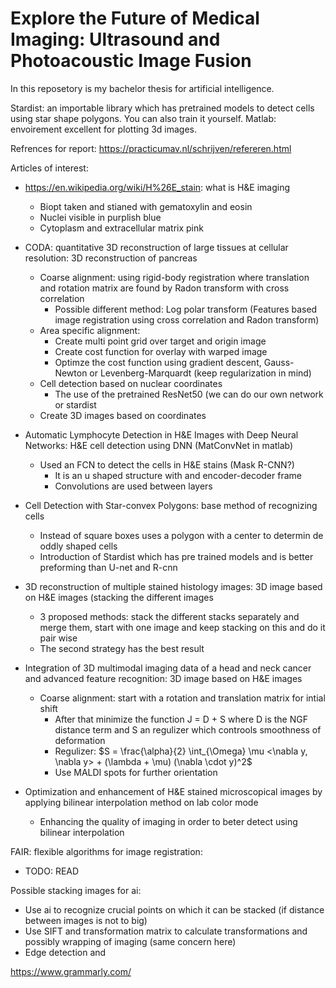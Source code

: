 # Explore the Future of Medical Imaging: Ultrasound and Photoacoustic Image Fusion
In this reposetory is my bachelor thesis for artificial intelligence.

Stardist: an importable library which has pretrained models to detect cells using star shape polygons. You can also train it yourself.
Matlab: envoirement excellent for plotting 3d images.

Refrences for report: https://practicumav.nl/schrijven/refereren.html

Articles of interest: 
- https://en.wikipedia.org/wiki/H%26E_stain: what is H&E imaging
  - Biopt taken and stianed with gematoxylin and eosin
  - Nuclei visible in purplish blue
  - Cytoplasm and extracellular matrix pink

- CODA: quantitative 3D reconstruction of large tissues at cellular resolution: 3D reconstruction of pancreas
  - Coarse alignment: using rigid-body registration where translation and rotation matrix are found by Radon transform with cross correlation
    - Possible different method: Log polar transform (Features based image registration using cross correlation and Radon transform)
  - Area specific alignment:
    - Create multi point grid over target and origin image
    - Create cost function for overlay with warped image
    - Optimze the cost function using gradient descent, Gauss-Newton or Levenberg-Marquardt (keep regularization in mind)
  - Cell detection based on nuclear coordinates
    - The use of the pretrained ResNet50 (we can do our own network or stardist
  - Create 3D images based on coordinates

- Automatic Lymphocyte Detection in H&E Images with Deep Neural Networks: H&E cell detection using DNN (MatConvNet in matlab)
  - Used an FCN to detect the cells in H&E stains (Mask R-CNN?)
    - It is an u shaped structure with and encoder-decoder frame
    - Convolutions are used between layers

- Cell Detection with Star-convex Polygons: base method of recognizing cells
  - Instead of square boxes uses a polygon with a center to determin de oddly shaped cells
  - Introduction of Stardist which has pre trained models and is better preforming than U-net and R-cnn
  
- 3D reconstruction of multiple stained histology images: 3D image based on H&E images (stacking the different images
  - 3 proposed methods: stack the different stacks separately and merge them, start with one image and keep stacking on this and do it pair wise
  - The second strategy has the best result
  
- Integration of 3D multimodal imaging data of a head and neck cancer and advanced feature recognition: 3D image based on H&E images
  - Coarse alignment: start with a rotation and translation matrix for intial shift
    - After that minimize the function J = D + S where D is the NGF distance term and S an regulizer which controols smoothness of deformation
    - Regulizer: $S = \frac{\alpha}{2} \int_{\Omega} \mu <\nabla y, \nabla y> + (\lambda + \mu) (\nabla \cdot y)^2$
    - Use MALDI spots for further orientation
   
- Optimization and enhancement of H&E stained microscopical images by applying bilinear interpolation method on lab color mode
  - Enhancing the quality of imaging in order to beter detect using bilinear interpolation 

FAIR: flexible algorithms for image registration:
- TODO: READ

Possible stacking images for ai:
- Use ai to recognize crucial points on which it can be stacked (if distance between images is not to big)
- Use SIFT and transformation matrix to calculate transformations and possibly wrapping of imaging (same concern here)
- Edge detection and 

https://www.grammarly.com/
